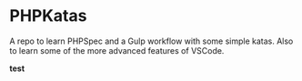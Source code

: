 # PHPKatas
A repo to learn PHPSpec and a Gulp workflow with some simple katas. Also to learn some of the more advanced features of VSCode.

**test**